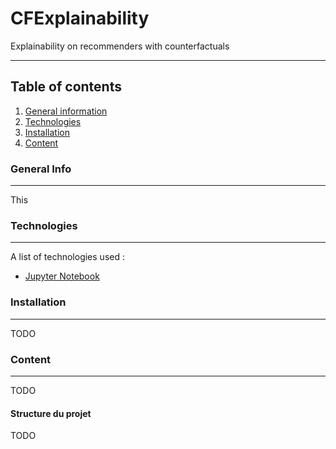 # CFExplainability
Explainability on recommenders with counterfactuals

***

## Table of contents
1. [General information](#general-info)
2. [Technologies](#technologies)
3. [Installation](#installation)
4. [Content](#content)

<a name="general-info"></a>
### General Info

***
This 
<a name="technologies"></a>
### Technologies

***

A list of technologies used :
* [Jupyter Notebook](https://jupyter.org/) 

<a name="installation"></a>

### Installation

***

TODO

[//]: <> (This section will contain the tree structure of files.)
<a name="content"></a>

### Content
***

TODO

#### Structure du projet

TODO

